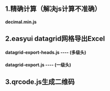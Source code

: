 ## 1.精确计算（解决js计算不准确）

#### 	decimal.min.js

## 2.easyui datagrid网格导出Excel

#### 	datagrid-export-heads.js ---- (多级头)

#### 	datagrid-export.js  ---- (一级头)

## 3.qrcode.js生成二维码